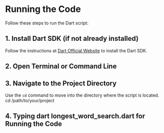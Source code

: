 
# Running the Code  

Follow these steps to run the Dart script:  

## 1. Install Dart SDK (if not already installed)  
Follow the instructions at [Dart Official Website](https://dart.dev/get-dart) to install the Dart SDK.  

## 2. Open Terminal or Command Line  

## 3. Navigate to the Project Directory  
Use the `cd` command to move into the directory where the script is located.  
cd /path/to/your/project

## 4. Typing dart longest_word_search.dart for Running the Code
